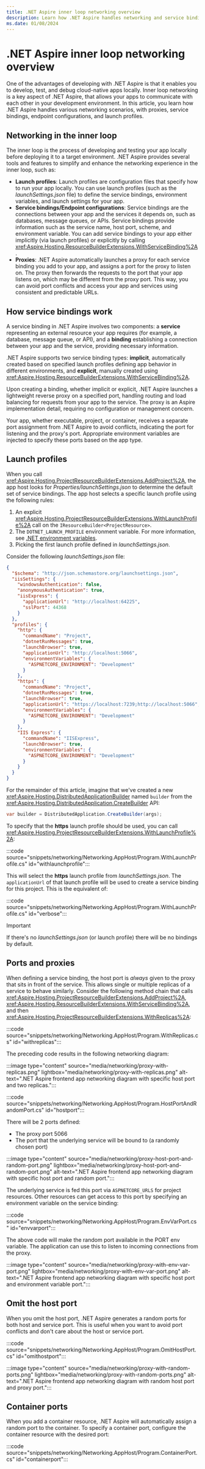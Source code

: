 ```yaml
---
title: .NET Aspire inner loop networking overview
description: Learn how .NET Aspire handles networking and service bindings, and how you can use them in your app code.
ms.date: 01/08/2024
---
```


# .NET Aspire inner loop networking overview

One of the advantages of developing with .NET Aspire is that it enables you to develop, test, and debug cloud-native apps locally. Inner loop networking is a key aspect of .NET Aspire, that allows your apps to communicate with each other in your development environment. In this article, you learn how .NET Aspire handles various networking scenarios, with proxies, service bindings, endpoint configurations, and launch profiles.

## Networking in the inner loop

The inner loop is the process of developing and testing your app locally before deploying it to a target environment. .NET Aspire provides several tools and features to simplify and enhance the networking experience in the inner loop, such as:

- **Launch profiles**: Launch profiles are configuration files that specify how to run your app locally. You can use launch profiles (such as the _launchSettings.json_ file) to define the service bindings, environment variables, and launch settings for your app.
- **Service bindings/Endpoint configurations**: Service bindings are the connections between your app and the services it depends on, such as databases, message queues, or APIs. Service bindings provide information such as the service name, host port, scheme, and environment variable. You can add service bindings to your app either implicitly (via launch profiles) or explicitly by calling <xref:Aspire.Hosting.ResourceBuilderExtensions.WithServiceBinding%2A>.
- **Proxies**: .NET Aspire automatically launches a proxy for each service binding you add to your app, and assigns a port for the proxy to listen on. The proxy then forwards the requests to the port that your app listens on, which may be different from the proxy port. This way, you can avoid port conflicts and access your app and services using consistent and predictable URLs.

## How service bindings work

A service binding in .NET Aspire involves two components: a **service** representing an external resource your app requires (for example, a database, message queue, or API), and a **binding** establishing a connection between your app and the service, providing necessary information.

.NET Aspire supports two service binding types: **implicit**, automatically created based on specified launch profiles defining app behavior in different environments, and **explicit**, manually created using <xref:Aspire.Hosting.ResourceBuilderExtensions.WithServiceBinding%2A>.

Upon creating a binding, whether implicit or explicit, .NET Aspire launches a lightweight reverse proxy on a specified port, handling routing and load balancing for requests from your app to the service. The proxy is an Aspire implementation detail, requiring no configuration or management concern.

Your app, whether executable, project, or container, receives a separate port assignment from .NET Aspire to avoid conflicts, indicating the port for listening and the proxy's port. Appropriate environment variables are injected to specify these ports based on the app type.

## Launch profiles

When you call <xref:Aspire.Hosting.ProjectResourceBuilderExtensions.AddProject%2A>, the app host looks for _Properties/launchSettings.json_ to determine the default set of service bindings. The app host selects a specific launch profile using the following rules:

1. An explicit <xref:Aspire.Hosting.ProjectResourceBuilderExtensions.WithLaunchProfile%2A> call on the `IResourceBuilder<ProjectResource>`.
1. The `DOTNET_LAUNCH_PROFILE` environment variable. For more information, see [.NET environment variables](/dotnet/core/tools/dotnet-environment-variables).
1. Picking the first launch profile defined in _launchSettings.json_.

Consider the following _launchSettings.json_ file:

```json
{
  "$schema": "http://json.schemastore.org/launchsettings.json",
  "iisSettings": {
    "windowsAuthentication": false,
    "anonymousAuthentication": true,
    "iisExpress": {
      "applicationUrl": "http://localhost:64225",
      "sslPort": 44368
    }
  },
  "profiles": {
    "http": {
      "commandName": "Project",
      "dotnetRunMessages": true,
      "launchBrowser": true,
      "applicationUrl": "http://localhost:5066",
      "environmentVariables": {
        "ASPNETCORE_ENVIRONMENT": "Development"
      }
    },
    "https": {
      "commandName": "Project",
      "dotnetRunMessages": true,
      "launchBrowser": true,
      "applicationUrl": "https://localhost:7239;http://localhost:5066",
      "environmentVariables": {
        "ASPNETCORE_ENVIRONMENT": "Development"
      }
    },
    "IIS Express": {
      "commandName": "IISExpress",
      "launchBrowser": true,
      "environmentVariables": {
        "ASPNETCORE_ENVIRONMENT": "Development"
      }
    }
  }
}
```

For the remainder of this article, imagine that we've created a new <xref:Aspire.Hosting.DistributedApplicationBuilder> named `builder` from the <xref:Aspire.Hosting.DistributedApplication.CreateBuilder> API:

```csharp
var builder = DistributedApplication.CreateBuilder(args);
```

To specify that the **https** launch profile should be used, you can call <xref:Aspire.Hosting.ProjectResourceBuilderExtensions.WithLaunchProfile%2A>:

:::code source="snippets/networking/Networking.AppHost/Program.WithLaunchProfile.cs" id="withlaunchprofile":::

This will select the **https** launch profile from _launchSettings.json_. The `applicationUrl` of that launch profile will be used to create a service binding for this project. This is the equivalent of:

:::code source="snippets/networking/Networking.AppHost/Program.WithLaunchProfile.cs" id="verbose":::

> [!IMPORTANT]
> If there's no _launchSettings.json_ (or launch profile) there will be no bindings by default.

## Ports and proxies

When defining a service binding, the host port is *always* given to the proxy that sits in front of the service. This allows single or multiple replicas of a service to behave similarly. Consider the following method chain that calls <xref:Aspire.Hosting.ProjectResourceBuilderExtensions.AddProject%2A>, <xref:Aspire.Hosting.ResourceBuilderExtensions.WithServiceBinding%2A>, and then <xref:Aspire.Hosting.ProjectResourceBuilderExtensions.WithReplicas%2A>:

:::code source="snippets/networking/Networking.AppHost/Program.WithReplicas.cs" id="withreplicas":::

The preceding code results in the following networking diagram:

:::image type="content" source="media/networking/proxy-with-replicas.png" lightbox="media/networking/proxy-with-replicas.png" alt-text=".NET Aspire frontend app networking diagram with specific host port and two replicas.":::

:::code source="snippets/networking/Networking.AppHost/Program.HostPortAndRandomPort.cs" id="hostport":::

There will be 2 ports defined:

- The proxy port 5066
- The port that the underlying service will be bound to (a randomly chosen port)

:::image type="content" source="media/networking/proxy-host-port-and-random-port.png" lightbox="media/networking/proxy-host-port-and-random-port.png" alt-text=".NET Aspire frontend app networking diagram with specific host port and random port.":::

The underlying service is fed this port via `ASPNETCORE_URLS` for project resources. Other resources can get access to this port by specifying an environment variable on the service binding:

:::code source="snippets/networking/Networking.AppHost/Program.EnvVarPort.cs" id="envvarport":::

The above code will make the random port available in the PORT env variable. The application can use this to listen to incoming connections from the proxy.

:::image type="content" source="media/networking/proxy-with-env-var-port.png" lightbox="media/networking/proxy-with-env-var-port.png" alt-text=".NET Aspire frontend app networking diagram with specific host port and environment variable port.":::

## Omit the host port

When you omit the host port, .NET Aspire generates a random ports for both host and service port. This is useful when you want to avoid port conflicts and don't care about the host or service port.

:::code source="snippets/networking/Networking.AppHost/Program.OmitHostPort.cs" id="omithostport":::

:::image type="content" source="media/networking/proxy-with-random-ports.png" lightbox="media/networking/proxy-with-random-ports.png" alt-text=".NET Aspire frontend app networking diagram with random host port and proxy port.":::

## Container ports

When you add a container resource, .NET Aspire will automatically assign a random port to the container. To specify a container port, configure the container resource with the desired port:

:::code source="snippets/networking/Networking.AppHost/Program.ContainerPort.cs" id="containerport":::
